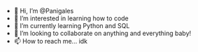 - 👋 Hi, I’m @Panigales
- 👀 I’m interested in learning how to code
- 🌱 I’m currently learning Python and SQL
- 💞️ I’m looking to collaborate on anything and everything baby!
- 📫 How to reach me... idk

<!---
Panigales/Panigales is a ✨ special ✨ repository because its `README.md` (this file) appears on your GitHub profile.
You can click the Preview link to take a look at your changes.
--->
